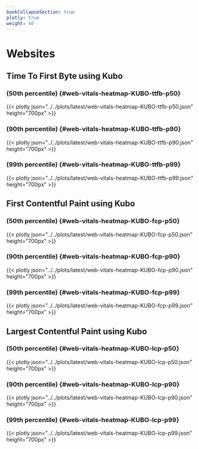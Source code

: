 ```yaml
---
bookCollapseSection: true
plotly: true
weight: 40
---
```


# Websites

## Time To First Byte using Kubo

### (50th percentile) {#web-vitals-heatmap-KUBO-ttfb-p50}

{{< plotly json="../../plots/latest/web-vitals-heatmap-KUBO-ttfb-p50.json" height="700px" >}}

### (90th percentile) {#web-vitals-heatmap-KUBO-ttfb-p90}

{{< plotly json="../../plots/latest/web-vitals-heatmap-KUBO-ttfb-p90.json" height="700px" >}}

### (99th percentile) {#web-vitals-heatmap-KUBO-ttfb-p99}

{{< plotly json="../../plots/latest/web-vitals-heatmap-KUBO-ttfb-p99.json" height="700px" >}}

## First Contentful Paint using Kubo

### (50th percentile) {#web-vitals-heatmap-KUBO-fcp-p50}

{{< plotly json="../../plots/latest/web-vitals-heatmap-KUBO-fcp-p50.json" height="700px" >}}

### (90th percentile) {#web-vitals-heatmap-KUBO-fcp-p90}

{{< plotly json="../../plots/latest/web-vitals-heatmap-KUBO-fcp-p90.json" height="700px" >}}

### (99th percentile) {#web-vitals-heatmap-KUBO-fcp-p99}

{{< plotly json="../../plots/latest/web-vitals-heatmap-KUBO-fcp-p99.json" height="700px" >}}

## Largest Contentful Paint using Kubo

### (50th percentile) {#web-vitals-heatmap-KUBO-lcp-p50}

{{< plotly json="../../plots/latest/web-vitals-heatmap-KUBO-lcp-p50.json" height="700px" >}}

### (90th percentile) {#web-vitals-heatmap-KUBO-lcp-p90}

{{< plotly json="../../plots/latest/web-vitals-heatmap-KUBO-lcp-p90.json" height="700px" >}}

### (99th percentile) {#web-vitals-heatmap-KUBO-lcp-p99}

{{< plotly json="../../plots/latest/web-vitals-heatmap-KUBO-lcp-p99.json" height="700px" >}}
